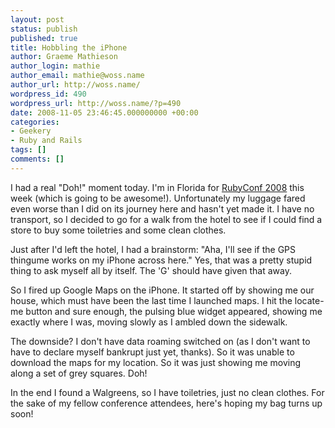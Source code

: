 ```yaml
---
layout: post
status: publish
published: true
title: Hobbling the iPhone
author: Graeme Mathieson
author_login: mathie
author_email: mathie@woss.name
author_url: http://woss.name/
wordpress_id: 490
wordpress_url: http://woss.name/?p=490
date: 2008-11-05 23:46:45.000000000 +00:00
categories:
- Geekery
- Ruby and Rails
tags: []
comments: []
---
```

I had a real "Doh!" moment today.  I'm in Florida for [RubyConf 2008](http://rubyconf.org/) this week (which is going to be awesome!).  Unfortunately my luggage fared even worse than I did on its journey here and hasn't yet made it.  I have no transport, so I decided to go for a walk from the hotel to see if I could find a store to buy some toiletries and some clean clothes.

Just after I'd left the hotel, I had a brainstorm: "Aha, I'll see if the GPS thingume works on my iPhone across here."  Yes, that was a pretty stupid thing to ask myself all by itself.  The 'G' should have given that away.

So I fired up Google Maps on the iPhone.  It started off by showing me our house, which must have been the last time I launched maps.  I hit the locate-me button and sure enough, the pulsing blue widget appeared, showing me exactly where I was, moving slowly as I ambled down the sidewalk.

The downside?  I don't have data roaming switched on (as I don't want to have to declare myself bankrupt just yet, thanks).  So it was unable to download the maps for my location.  So it was just showing me moving along a set of grey squares.  Doh!

In the end I found a Walgreens, so I have toiletries, just no clean clothes.  For the sake of my fellow conference attendees, here's hoping my bag turns up soon!
